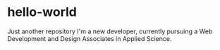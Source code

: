 # hello-world
Just another repository
I'm a new developer, currently pursuing a Web Development and Design Associates in Applied Science. 
